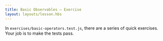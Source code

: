```yaml
---
title: Basic Observables — Exercise
layout: layouts/lesson.hbs
---
```


In `exercises/basic-operators.test.js`, there are a series of quick exercises. Your job is to make the tests pass.

